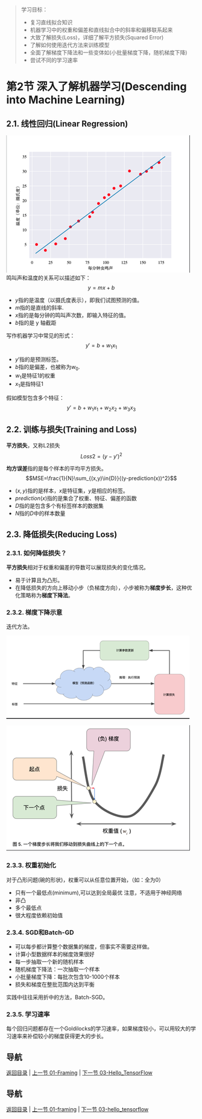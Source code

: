 > 学习目标：
>
> - 复习直线拟合知识
> - 机器学习中的权重和偏差和直线拟合中的斜率和偏移联系起来
> - 大致了解损失(Loss)，详细了解平方损失(Squared Error)
> - 了解如何使用迭代方法来训练模型
> - 全面了解梯度下降法和一些变体如(小批量梯度下降，随机梯度下降)
> - 尝试不同的学习速率

# 第2节 深入了解机器学习(Descending into Machine Learning)

## 2.1. 线性回归(Linear Regression)

![image-20181109153626952](assets/image-20181109153626952.png)
鸣叫声和温度的关系可以描述如下：
$$y=mx+b$$

 - $y$指的是温度（以摄氏度表示），即我们试图预测的值。
 - $m$指的是直线的斜率.
 - $x$指的是每分钟的鸣叫声次数，即输入特征的值。
 - $b$指的是 y 轴截距

写作机器学习中常见的形式：
$$y'=b+w_1x_1$$
 - $y'$指的是预测标签。
 - $b$指的是偏差，也被称为$w_0$.
 - $w_1$是特征1的权重
 - $x_1$是指特征1

假如模型包含多个特征：
$$y'=b+w_1x_1+w_2x_2+w_3x_3$$

## 2.2. 训练与损失(Training and Loss)

**平方损失**，又称L2损失
$$Loss2=(y-y')^2$$

**均方误差**指的是每个样本的平均平方损失。
$$MSE=\frac{1}{N}\sum_{(x,y)\in{D}}{(y-prediction(x))^2}$$

 - $(x,y)$指的是样本，$x$是特征集，$y$是相应的标签。
 - $prediction(x)$指的是集合了权重、特征、偏差的函数
 - $D$指的是包含多个有标签样本的数据集
 - $N$指的$D$中的样本数量

## 2.3. 降低损失(Reducing Loss)

### 2.3.1. 如何降低损失？

**平方损失**相对于权重和偏差的导数可以展现损失的变化情况。

 - 易于计算且为凸形。
 - 在降低损失的方向上移动小步（负梯度方向），小步被称为**梯度步长**，这种优化策略称为**梯度下降法**。

### 2.3.2. 梯度下降示意 

迭代方法。

![image-20181109153707470](assets/image-20181109153707470.png)

![image-20181109153719562](assets/image-20181109153719562.png)

### 2.3.3. 权重初始化

对于凸形问题(碗的形状)，权重可以从任意位置开始，（如：全为0）
  - 只有一个最低点(minimum),可以达到全局最优
注意，不适用于神经网络
  - 非凸
  - 多个最低点
  - 很大程度依赖初始值

### 2.3.4. SGD和Batch-GD

  - 可以每步都计算整个数据集的梯度，但事实不需要这样做。
  - 计算小型数据样本的梯度效果很好
  - 每一步抽取一个新的随机样本
  - 随机梯度下降法：一次抽取一个样本
  - 小批量梯度下降：每批次包含10-1000个样本
  - 损失和梯度在整批范围内达到平衡

 实践中往往采用折中的方法，Batch-SGD。

### 2.3.5. 学习速率

每个回归问题都存在一个Goldilocks的学习速率，如果梯度较小，可以用较大的学习速率来补偿较小的梯度获得更大的步长。

## 导航

[返回目录](../README.md) | [上一节 01-Framing](./01-framing.md) | [下一节 03-Hello_TensorFlow](./03-hello_tensorflow.md)



## 导航

 [返回目录](../README.md) | [上一节 01-framing](./01-framing.md) | [下一节 03-hello_tensorflow](./03-hello_tensorflow.md)